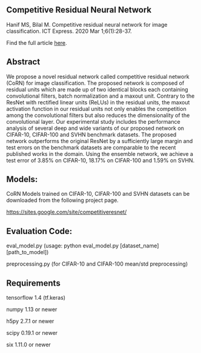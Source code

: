 **Competitive Residual Neural Network**
---------------------------------------

Hanif MS, Bilal M. Competitive residual neural network for image classification. ICT Express. 2020 Mar 1;6(1):28-37.

Find the full article [here](https://www.sciencedirect.com/science/article/pii/S2405959519300694).

Abstract
--------
We propose a novel residual network called competitive residual network (CoRN) for image classification. The proposed network is composed of residual units which are made up of two identical blocks each containing convolutional filters, batch normalization and a maxout unit. Contrary to the ResNet with rectified linear units (ReLUs) in the residual units, the maxout activation function in our residual units not only enables the competition among the convolutional filters but also reduces the dimensionality of the convolutional layer. Our experimental study includes the performance analysis of several deep and wide variants of our proposed network on CIFAR-10, CIFAR-100 and SVHN benchmark datasets. The proposed network outperforms the original ResNet by a sufficiently large margin and test errors on the benchmark datasets are comparable to the recent published works in the domain. Using the ensemble network, we achieve a test error of 3.85% on CIFAR-10, 18.17% on CIFAR-100 and 1.59% on SVHN.

Models:
-------
CoRN Models trained on CIFAR-10, CIFAR-100 and SVHN datasets can be downloaded from the following project page.

https://sites.google.com/site/competitiveresnet/

Evaluation Code: 
----------------

eval_model.py (usage: python eval_model.py [dataset_name] [path_to_model])

preprocessing.py (for CIFAR-10 and CIFAR-100 mean/std preprocessing) 

Requirements
------------

tensorflow 1.4 (tf.keras)

numpy 1.13 or newer

h5py 2.7.1 or newer

scipy 0.19.1 or newer

six 1.11.0 or newer



